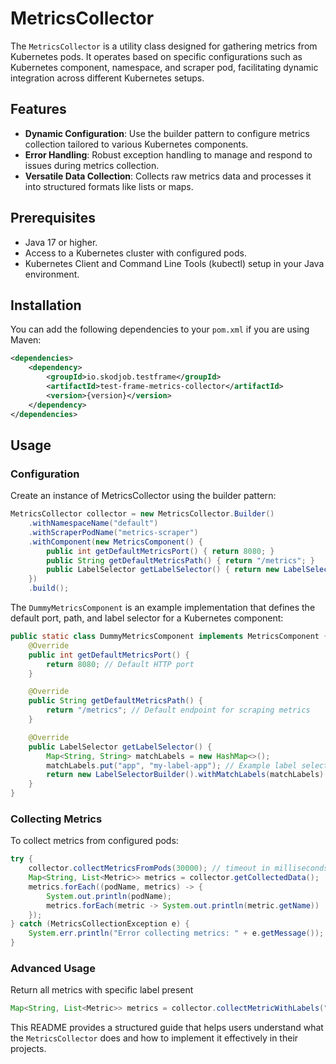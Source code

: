 # MetricsCollector

The `MetricsCollector` is a utility class designed for gathering metrics from Kubernetes pods. 
It operates based on specific configurations such as Kubernetes component, namespace, and scraper pod, 
facilitating dynamic integration across different Kubernetes setups.

## Features

- **Dynamic Configuration**: Use the builder pattern to configure metrics collection tailored to various Kubernetes components.
- **Error Handling**: Robust exception handling to manage and respond to issues during metrics collection.
- **Versatile Data Collection**: Collects raw metrics data and processes it into structured formats like lists or maps.

## Prerequisites

- Java 17 or higher.
- Access to a Kubernetes cluster with configured pods.
- Kubernetes Client and Command Line Tools (kubectl) setup in your Java environment.

## Installation

You can add the following dependencies to your `pom.xml` if you are using Maven:

```xml
<dependencies>
    <dependency>
        <groupId>io.skodjob.testframe</groupId>
        <artifactId>test-frame-metrics-collector</artifactId>
        <version>{version}</version>
    </dependency>
</dependencies>
```

## Usage

### Configuration

Create an instance of MetricsCollector using the builder pattern:

```java
MetricsCollector collector = new MetricsCollector.Builder()
    .withNamespaceName("default")
    .withScraperPodName("metrics-scraper")
    .withComponent(new MetricsComponent() {
        public int getDefaultMetricsPort() { return 8080; }
        public String getDefaultMetricsPath() { return "/metrics"; }
        public LabelSelector getLabelSelector() { return new LabelSelector(); }
    })
    .build();
```

The `DummyMetricsComponent` is an example implementation that defines the default port, path, and label selector for a Kubernetes component:
```java
public static class DummyMetricsComponent implements MetricsComponent {
    @Override
    public int getDefaultMetricsPort() {
        return 8080; // Default HTTP port
    }

    @Override
    public String getDefaultMetricsPath() {
        return "/metrics"; // Default endpoint for scraping metrics
    }

    @Override
    public LabelSelector getLabelSelector() {
        Map<String, String> matchLabels = new HashMap<>();
        matchLabels.put("app", "my-label-app"); // Example label selector for targeting specific pods
        return new LabelSelectorBuilder().withMatchLabels(matchLabels).build();
    }
}
```


### Collecting Metrics

To collect metrics from configured pods:
```java
try {
    collector.collectMetricsFromPods(30000); // timeout in milliseconds
    Map<String, List<Metric>> metrics = collector.getCollectedData();
    metrics.forEach((podName, metrics) -> {
        System.out.println(podName);
        metrics.forEach(metric -> System.out.println(metric.getName))
    });
} catch (MetricsCollectionException e) {
    System.err.println("Error collecting metrics: " + e.getMessage());
}
```

### Advanced Usage

Return all metrics with specific label present
```java
Map<String, List<Metric>> metrics = collector.collectMetricWithLabels("my-pod", "label");
```

This README provides a structured guide that helps users understand what the `MetricsCollector` does and how to implement it effectively in their projects.
